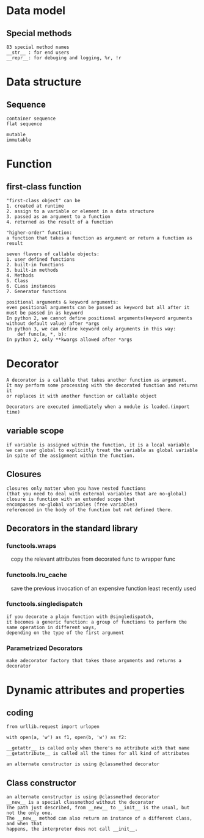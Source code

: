 
# Data model
## Special methods
    83 special method names
    __str__ : for end users
    __repr__: for debuging and logging, %r, !r
    
# Data structure
## Sequence
    container sequence
    flat sequence
    
    mutable
    immutable
    
    
# Function
## first-class function
    "first-class object" can be    
    1. created at runtime
    2. assign to a variable or element in a data structure
    3. passed as an argument to a function
    4. returned as the result of a function
   
    "higher-order" function:
    a function that takes a function as argument or return a function as result
    
    seven flavors of callable objects:
    1. user defined functions
    2. built-in functions
    3. built-in methods
    4. Methods
    5. Class
    6. CLass instances
    7. Generator functions

    positional arguments & keyword arguments:
    even positional arguments can be passed as keyword but all after it must be passed in as keyword
    In python 2, we cannot define positional arguments(keyword arguments without default value) after *args
    In python 3, we can define keyword only arguments in this way:
        def func(a, *, b):
    In python 2, only **kwargs allowed after *args    
    
# Decorator
    A decorator is a callable that takes another function as argument.
    It may perform some processing with the decorated function and returns it 
    or replaces it with another function or callable object
    
    Decorators are executed immediately when a module is loaded.(import time)
    
## variable scope
    if variable is assigned within the function, it is a local variable
    we can user global to explicitly treat the variable as global variable 
    in spite of the assignment within the function.

## Closures
    closures only matter when you have nested functions 
    (that you need to deal with external variables that are no-global)
    closure is function with an extended scope that 
    encompasses no-global variables (free variables) 
    referenced in the body of the function but not defined there.


## Decorators in the standard library
### functools.wraps
    copy the relevant attributes from decorated func to wrapper func
    
### functools.lru_cache
    save the previous invocation of an expensive function
    least recently used
    
### functools.singledispatch
    if you decorate a plain function with @singledispatch, 
    it becomes a generic function: a group of functions to perform the same operation in different ways, 
    depending on the type of the first argument
    
### Parametrized Decorators
    make adecorator factory that takes those arguments and returns a decorator

# Dynamic attributes and properties
## coding 
    from urllib.request import urlopen
    
    with open(a, 'w') as f1, open(b, 'w') as f2:
    
    __getattr__ is called only when there's no attribute with that name
    __getattribute__ is called all the times for all kind of attributes
    
    an alternate constructor is using @classmethod decorator
    
## Class constructor
    an alternate constructor is using @classmethod decorator
    __new__ is a special classmethod without the decorator
    The path just described, from __new__ to __init__ is the usual, but not the only one.
    The __new__ method can also return an instance of a different class, and when that
    happens, the interpreter does not call __init__.
    
    
